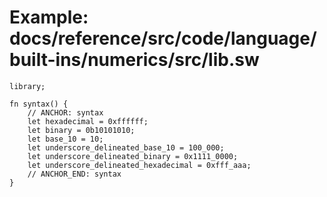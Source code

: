 # Example: docs/reference/src/code/language/built-ins/numerics/src/lib.sw

```sway
library;

fn syntax() {
    // ANCHOR: syntax
    let hexadecimal = 0xffffff;
    let binary = 0b10101010;
    let base_10 = 10;
    let underscore_delineated_base_10 = 100_000;
    let underscore_delineated_binary = 0x1111_0000;
    let underscore_delineated_hexadecimal = 0xfff_aaa;
    // ANCHOR_END: syntax
}

```
